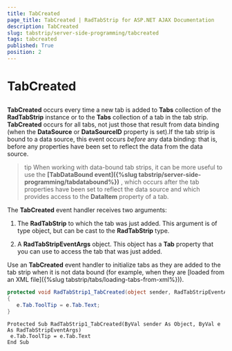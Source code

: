 ```yaml
---
title: TabCreated
page_title: TabCreated | RadTabStrip for ASP.NET AJAX Documentation
description: TabCreated
slug: tabstrip/server-side-programming/tabcreated
tags: tabcreated
published: True
position: 2
---
```


# TabCreated

## 

**TabCreated** occurs every time a new tab is added to **Tabs** collection of the **RadTabStrip** instance or to the **Tabs** collection of a tab in the tab strip. **TabCreated** occurs for all tabs, not just those that result from data binding (when the **DataSource** or **DataSourceID** property is set).If the tab strip is bound to a data source, this event occurs *before* any data binding: that is, before any properties have been set to reflect the data from the data source.

>tip When working with data-bound tab strips, it can be more useful to use the **[TabDataBound event]({%slug tabstrip/server-side-programming/tabdatabound%})** , which occurs after the tab properties have been set to reflect the data source and which provides access to the **DataItem** property of a tab.
>


The **TabCreated** event handler receives two arguments:

1. The **RadTabStrip** to which the tab was just added. This argument is of type object, but can be cast to the **RadTabStrip** type.

1. A **RadTabStripEventArgs** object. This object has a **Tab** property that you can use to access the tab that was just added.

Use an **TabCreated** event handler to initialize tabs as they are added to the tab strip when it is not data bound (for example, when they are [loaded from an XML file]({%slug tabstrip/tabs/loading-tabs-from-xml%})).

````C#	
protected void RadTabStrip1_TabCreated(object sender, RadTabStripEventArgs e)
{
   e.Tab.ToolTip = e.Tab.Text;
} 				
````
````VB.NET	
Protected Sub RadTabStrip1_TabCreated(ByVal sender As Object, ByVal e As RadTabStripEventArgs)
 e.Tab.ToolTip = e.Tab.Text
End Sub 	
````

